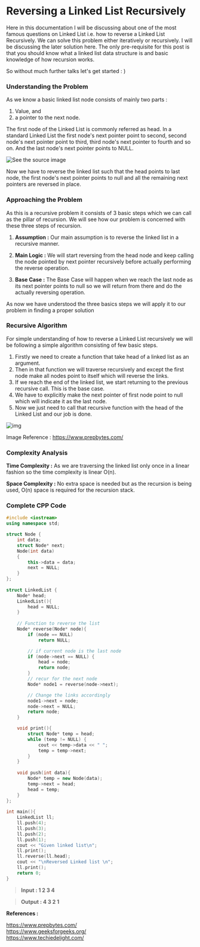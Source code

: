 # Reversing a Linked List Recursively



Here in this documentation I will be discussing about one of the most famous questions on Linked List i.e. how to reverse a Linked List Recursively. We can solve this problem either iteratively or recursively. I will be discussing the later solution here. The only pre-requisite for this post is that you should know what a linked list data structure is and basic knowledge of how recursion works.

So without much further talks let's get started : )



### Understanding the Problem

As we know a basic linked list node consists of mainly two parts : 

1. Value, and 
2. a pointer to the next node.

The first node of the Linked List is commonly referred as head. In a standard Linked List the first node's next pointer point to second, second node's next pointer point to third, third node's next pointer to fourth and so on. And the last node's next pointer points to NULL.

![See the source image](https://3.bp.blogspot.com/-sXOQBd_OCR8/WBBn3QNhOiI/AAAAAAAAALQ/ysaUNOhKMoY59zw2cRxcHioHzdvn8HdNgCLcB/s1600/simpleLinkedList.png)

Now we have to reverse the linked list such that the head points to last node, the first node's next pointer points to null and all the remaining next pointers are reversed in place.



### Approaching the Problem

As this is a recursive problem it consists of 3 basic steps which we can call as the pillar of recursion. We will see how our problem is concerned with these three steps of recursion.

1. **Assumption :**  Our main assumption is to reverse the linked list in a recursive manner.

2. **Main Logic :** We will start reversing from the head node and keep calling the node pointed by next pointer recursively before actually performing the reverse operation.

3. **Base Case :**  The Base Case will happen when we reach the last node as its next pointer points to null so we will return from there and do the actually reversing operation.

   

As now we have understood the three basics steps we will apply it to our problem in finding a proper solution



### Recursive Algorithm 

For simple understanding of how to reverse a Linked List recursively we will be following a simple algorithm consisting of few basic steps.

1. Firstly we need to create a function that take head of a linked list as an argument.
2. Then in that function we will traverse recursively and except the first node make all nodes point to itself which will reverse the links.
3. If we reach the end of the linked list, we start returning to the previous recursive call. This is the base case.
4. We have to explicitly make the next pointer of first node point to null which will indicate it as the last node.
5. Now we just need to call that recursive function with the head of the Linked List and our job is done.

  ![img](https://user-images.githubusercontent.com/55577276/137508941-8544b2ba-b07e-478b-965c-0aa2f257917b.png)


Image Reference  : https://www.prepbytes.com/


###  Complexity Analysis

**Time Complexity :** As we are traversing the linked list only once in a linear fashion so the time complexity is linear O(n).

**Space Complexity :** No extra space is needed but as the recursion is being used, O(n) space is required for the recursion stack.



### Complete CPP Code



```cpp
#include <iostream>
using namespace std;

struct Node {
    int data;
    struct Node* next;
    Node(int data)
    {
        this->data = data;
        next = NULL;
    }
};
  
struct LinkedList {
    Node* head;
    LinkedList(){
        head = NULL;
    }
  
    // Function to reverse the list
    Node* reverse(Node* node){
        if (node == NULL)
            return NULL;

        // if current node is the last node
        if (node->next == NULL) {
            head = node;
            return node;
        }
        // recur for the next node
        Node* node1 = reverse(node->next);

        // Change the links accordingly
        node1->next = node;
        node->next = NULL;
        return node;
    }

    void print(){
        struct Node* temp = head;
        while (temp != NULL) {
            cout << temp->data << " ";
            temp = temp->next;
        }
    }
  
    void push(int data){
        Node* temp = new Node(data);
        temp->next = head;
        head = temp;
    }
};
  
int main(){
    LinkedList ll;
    ll.push(4);
    ll.push(3);
    ll.push(2);
    ll.push(1);
    cout << "Given linked list\n";
    ll.print();
    ll.reverse(ll.head);
    cout << "\nReversed Linked list \n";
    ll.print();
    return 0;
}

```



> **Input : 1 2 3 4**

> **Output :  4 3 2 1**







**References :**

https://www.prepbytes.com/ <br>
https://www.geeksforgeeks.org/ <br>
https://www.techiedelight.com/ <br>

